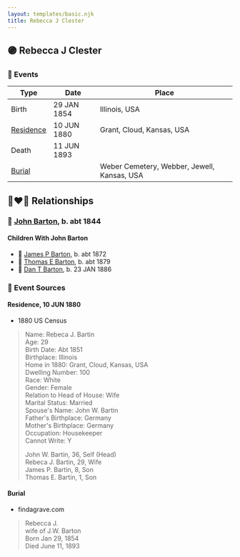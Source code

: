 ```yaml
---
layout: templates/basic.njk
title: Rebecca J Clester
---
```

## 🟣 Rebecca J Clester

### 📆 Events

Type | Date | Place
------ | ------ | ------
Birth | 29 JAN 1854 | Illinois, USA
[Residence](#event-ded82965-67d5-4a6a-a871-d8a1426d7ebd) | 10 JUN 1880 | Grant, Cloud, Kansas, USA
Death | 11 JUN 1893 |
[Burial](#event-67cb1093-c954-4860-b2b6-a7b52fbec5a3) |  | Weber Cemetery, Webber, Jewell, Kansas, USA

## 👩‍❤️‍👨 Relationships

### 🔵 [John Barton](/people/5/56328061), b. abt 1844

#### Children With John Barton
* 🔵 [James P Barton](/people/6/63115555), b. abt 1872
* 🔵 [Thomas E Barton](/people/1/19666544), b. abt 1879
* 🔵 [Dan T Barton](/people/9/95106328), b. 23 JAN 1886
### 📰 Event Sources

#### <a id="event-ded82965-67d5-4a6a-a871-d8a1426d7ebd"></a> Residence, 10 JUN 1880
* 1880 US Census
>   
  > Name: Rebeca J. Bartin  
  > Age: 29  
  > Birth Date: Abt 1851  
  > Birthplace: Illinois  
  > Home in 1880: Grant, Cloud, Kansas, USA  
  > Dwelling Number: 100  
  > Race: White  
  > Gender: Female  
  > Relation to Head of House: Wife  
  > Marital Status: Married  
  > Spouse's Name: John W. Bartin  
  > Father's Birthplace: Germany  
  > Mother's Birthplace: Germany  
  > Occupation: Housekeeper  
  > Cannot Write: Y  
  >   
  > John W. Bartin, 36, Self (Head)  
  > Rebeca J. Bartin, 29, Wife  
  > James P. Bartin, 8, Son  
  > Thomas E. Bartin, 1, Son  
  >

#### <a id="event-67cb1093-c954-4860-b2b6-a7b52fbec5a3"></a> Burial
* findagrave.com
>   
  > Rebecca J.  
  > wife of J.W. Barton  
  > Born Jan 29, 1854  
  > Died June 11, 1893
